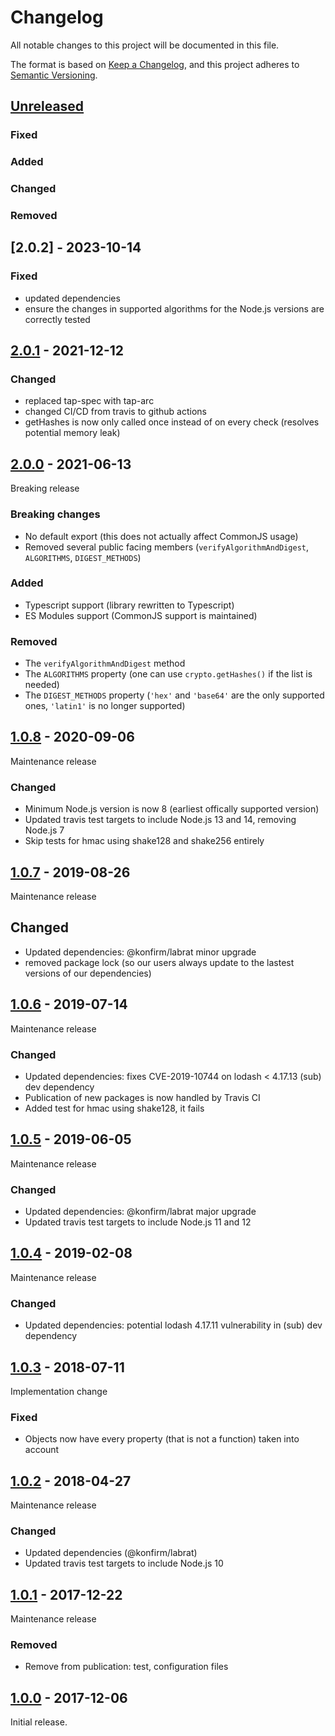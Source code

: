 # Changelog
All notable changes to this project will be documented in this file.

The format is based on [Keep a Changelog](https://keepachangelog.com/en/1.0.0/),
and this project adheres to [Semantic Versioning](https://semver.org/spec/v2.0.0.html).

## [Unreleased]
### Fixed
### Added
### Changed
### Removed

## [2.0.2] - 2023-10-14

### Fixed
- updated dependencies
- ensure the changes in supported algorithms for the Node.js versions are correctly tested

## [2.0.1] - 2021-12-12

### Changed
- replaced tap-spec with tap-arc
- changed CI/CD from travis to github actions
- getHashes is now only called once instead of on every check (resolves potential memory leak)


## [2.0.0] - 2021-06-13

Breaking release

### Breaking changes
- No default export (this does not actually affect CommonJS usage)
- Removed several public facing members (`verifyAlgorithmAndDigest`, `ALGORITHMS`, `DIGEST_METHODS`)

### Added
- Typescript support (library rewritten to Typescript)
- ES Modules support (CommonJS support is maintained)

### Removed
- The `verifyAlgorithmAndDigest` method
- The `ALGORITHMS` property (one can use `crypto.getHashes()` if the list is needed)
- The `DIGEST_METHODS` property (`'hex'` and `'base64'` are the only supported ones, `'latin1'` is no longer supported)


## [1.0.8] - 2020-09-06

Maintenance release

### Changed
- Minimum Node.js version is now 8 (earliest offically supported version)
- Updated travis test targets to include Node.js 13 and 14, removing Node.js 7
- Skip tests for hmac using shake128 and shake256 entirely


## [1.0.7] - 2019-08-26

Maintenance release

## Changed
- Updated dependencies: @konfirm/labrat minor upgrade
- removed package lock (so our users always update to the lastest versions of our dependencies)

## [1.0.6] - 2019-07-14

Maintenance release

### Changed
- Updated dependencies: fixes CVE-2019-10744 on lodash < 4.17.13 (sub) dev dependency
- Publication of new packages is now handled by Travis CI
- Added test for hmac using shake128, it fails

## [1.0.5] - 2019-06-05

Maintenance release

### Changed
- Updated dependencies: @konfirm/labrat major upgrade
- Updated travis test targets to include Node.js 11 and 12


## [1.0.4] - 2019-02-08

Maintenance release

### Changed
- Updated dependencies: potential lodash 4.17.11 vulnerability in (sub) dev dependency


## [1.0.3] - 2018-07-11

Implementation change

### Fixed
- Objects now have every property (that is not a function) taken into account


## [1.0.2] - 2018-04-27

Maintenance release

### Changed
- Updated dependencies (@konfirm/labrat)
- Updated travis test targets to include Node.js 10


## [1.0.1] - 2017-12-22

Maintenance release

### Removed
- Remove from publication: test, configuration files


## [1.0.0] - 2017-12-06

Initial release.


[Unreleased]: https://github.com/konfirm/node-checksum/compare/v2.0.1...HEAD
[2.0.1]: https://github.com/konfirm/node-checksum/compare/v2.0.0...v2.0.1
[2.0.0]: https://github.com/konfirm/node-checksum/compare/v1.0.8...v2.0.0
[1.0.8]: https://github.com/konfirm/node-checksum/compare/v1.0.7...v1.0.8
[1.0.7]: https://github.com/konfirm/node-checksum/compare/v1.0.6...v1.0.7
[1.0.6]: https://github.com/konfirm/node-checksum/compare/v1.0.5...v1.0.6
[1.0.5]: https://github.com/konfirm/node-checksum/compare/v1.0.4...v1.0.5
[1.0.4]: https://github.com/konfirm/node-checksum/compare/v1.0.3...v1.0.4
[1.0.3]: https://github.com/konfirm/node-checksum/compare/v1.0.2...v1.0.3
[1.0.2]: https://github.com/konfirm/node-checksum/compare/v1.0.1...v1.0.2
[1.0.1]: https://github.com/konfirm/node-checksum/compare/v1.0.0...v1.0.1
[1.0.0]: https://github.com/konfirm/node-checksum/releases/tag/v1.0.0
